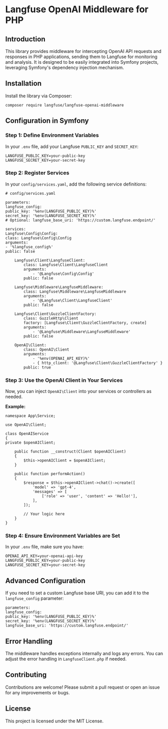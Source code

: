 # Langfuse OpenAI Middleware for PHP

## Introduction

This library provides middleware for intercepting OpenAI API requests and responses in PHP applications, sending them to Langfuse for monitoring and analysis. It is designed to be easily integrated into Symfony projects, leveraging Symfony's dependency injection mechanism.

## Installation

Install the library via Composer:

```
composer require langfuse/langfuse-openai-middleware
```

## Configuration in Symfony

### Step 1: Define Environment Variables

In your `.env` file, add your Langfuse `PUBLIC_KEY` and `SECRET_KEY`:

```
LANGFUSE_PUBLIC_KEY=your-public-key
LANGFUSE_SECRET_KEY=your-secret-key
```

### Step 2: Register Services

In your `config/services.yaml`, add the following service definitions:

```
# config/services.yaml

parameters:
langfuse_config:
public_key: '%env(LANGFUSE_PUBLIC_KEY)%'
secret_key: '%env(LANGFUSE_SECRET_KEY)%'
# Optional: langfuse_base_uri: 'https://custom.langfuse.endpoint/'

services:
Langfuse\Config\Config:
class: Langfuse\Config\Config
arguments:
- '%langfuse_config%'
public: false

    Langfuse\Client\LangfuseClient:
        class: Langfuse\Client\LangfuseClient
        arguments:
            - '@Langfuse\Config\Config'
        public: false

    Langfuse\Middleware\LangfuseMiddleware:
        class: Langfuse\Middleware\LangfuseMiddleware
        arguments:
            - '@Langfuse\Client\LangfuseClient'
        public: false

    Langfuse\Client\GuzzleClientFactory:
        class: GuzzleHttp\Client
        factory: [Langfuse\Client\GuzzleClientFactory, create]
        arguments:
            - '@Langfuse\Middleware\LangfuseMiddleware'
        public: false

    OpenAI\Client:
        class: OpenAI\Client
        arguments:
            - '%env(OPENAI_API_KEY)%'
            - { http_client: '@Langfuse\Client\GuzzleClientFactory' }
        public: true
```

### Step 3: Use the OpenAI Client in Your Services

Now, you can inject `OpenAI\Client` into your services or controllers as needed.

**Example:**

```
namespace App\Service;

use OpenAI\Client;

class OpenAIService
{
private $openAIClient;

    public function __construct(Client $openAIClient)
    {
        $this->openAIClient = $openAIClient;
    }

    public function performAction()
    {
        $response = $this->openAIClient->chat()->create([
            'model' => 'gpt-4',
            'messages' => [
                ['role' => 'user', 'content' => 'Hello!'],
            ],
        ]);

        // Your logic here
    }
}
```

### Step 4: Ensure Environment Variables are Set

In your `.env` file, make sure you have:

```
OPENAI_API_KEY=your-openai-api-key
LANGFUSE_PUBLIC_KEY=your-public-key
LANGFUSE_SECRET_KEY=your-secret-key
```

## Advanced Configuration

If you need to set a custom Langfuse base URI, you can add it to the `langfuse_config` parameter:

```
parameters:
langfuse_config:
public_key: '%env(LANGFUSE_PUBLIC_KEY)%'
secret_key: '%env(LANGFUSE_SECRET_KEY)%'
langfuse_base_uri: 'https://custom.langfuse.endpoint/'
```

## Error Handling

The middleware handles exceptions internally and logs any errors. You can adjust the error handling in `LangfuseClient.php` if needed.

## Contributing

Contributions are welcome! Please submit a pull request or open an issue for any improvements or bugs.

## License

This project is licensed under the MIT License.

